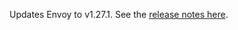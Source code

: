 Updates Envoy to v1.27.1. See the [release notes here](https://www.envoyproxy.io/docs/envoy/v1.27.1/version_history/v1.27/v1.27.1).
